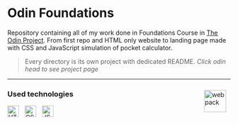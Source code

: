 # Odin Foundations
Repository containing all of my work done in Foundations Course in [The Odin Project](https://www.theodinproject.com). From first repo and HTML only website to landing page made with CSS and JavaScript simulation of pocket calculator.
> Every directory is its own project with dedicated README. *Click odin head to see project page*
---
[<img align="right" alt="webpack" width="50px" src="https://user-images.githubusercontent.com/33003089/213583000-bb26a90c-ec79-4d81-89a9-fc791792467d.svg" style="padding-right:10px;padding-top:10px;"/>](https://www.theodinproject.com/paths/foundations/courses/foundations)
### Used technologies
[<img align="left" alt="HTML" width="26px" src="https://cdn.jsdelivr.net/gh/devicons/devicon/icons/html5/html5-original.svg" style="padding-right:10px;"/>][html]
[<img align="left" alt="CSS" width="26px" src="https://cdn.jsdelivr.net/gh/devicons/devicon/icons/css3/css3-original.svg" style="padding-right:10px;"/>][css]
[<img align="left" alt="JS" width="26px" src="https://cdn.jsdelivr.net/gh/devicons/devicon/icons/javascript/javascript-original.svg" style="padding-right:10px;" />][js]

[js]: https://en.wikipedia.org/wiki/JavaScript
[html]: https://en.wikipedia.org/wiki/HTML
[css]: https://en.wikipedia.org/wiki/CSS
